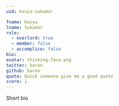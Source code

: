 ```yaml
---
uid: kavya-sukumar

fname: Kavya
lname: Sukumar
role:
  - overlord: true
  - member: false
  - accomplice: false
bio:
avatar: thinking-face.png
twitter: baron
github: baron
quote: Quick someone give me a good quote
score: 1
---
```


Short bio
